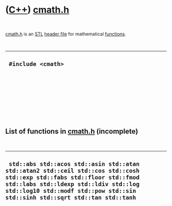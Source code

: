 



 

 

 

 

 

([C++](Cpp.md)) [cmath.h](CppCmathH.md)
=========================================

 

[cmath.h](CppCmathH.md) is an [STL](CppStl.md) [header
file](CppHeaderFile.md) for mathematical [functions](CppFunction.md).

 

  ---------------------
  ` #include <cmath>`
  ---------------------

 

 

 

 

 

List of functions in [cmath.h](CppCmathH.md) (incomplete)
----------------------------------------------------------

 

  -------------------------------------------------------------------------------------------------------------------------------------------------------------------------------------------------------------------------------------------------
  ` std::abs std::acos std::asin std::atan std::atan2 std::ceil std::cos std::cosh std::exp std::fabs std::floor std::fmod std::labs std::ldexp std::ldiv std::log std::log10 std::modf std::pow std::sin std::sinh std::sqrt std::tan std::tanh`
  -------------------------------------------------------------------------------------------------------------------------------------------------------------------------------------------------------------------------------------------------

 

 

 

 

 





 



